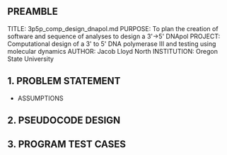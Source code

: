 ## PREAMBLE

TITLE: 3p5p_comp_design_dnapol.md
PURPOSE: To plan the creation of software and sequence of analyses to design a 3'->5' DNApol
PROJECT: Computational design of a 3' to 5' DNA polymerase III and testing using molecular dynamics
AUTHOR: Jacob Lloyd North
INSTITUTION: Oregon State University

## 1. PROBLEM STATEMENT

- ASSUMPTIONS

## 2. PSEUDOCODE DESIGN

## 3. PROGRAM TEST CASES
